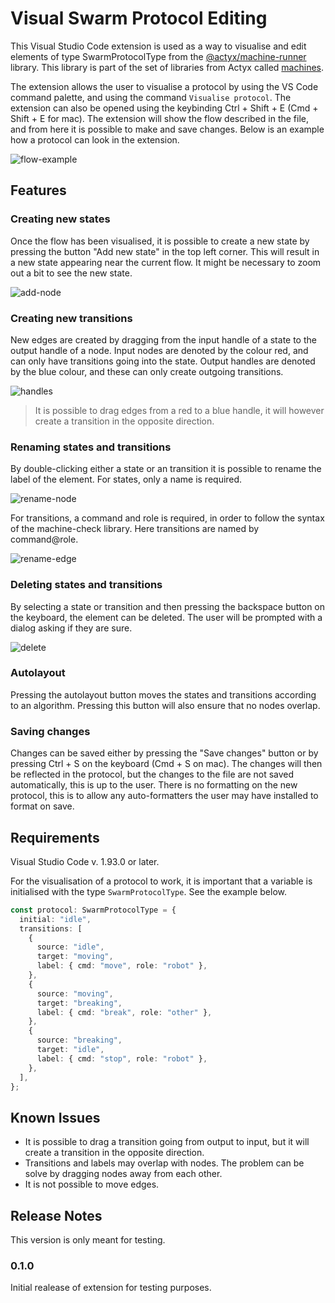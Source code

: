 # Visual Swarm Protocol Editing

This Visual Studio Code extension is used as a way to visualise and edit elements of type SwarmProtocolType from the [@actyx/machine-runner](https://github.com/Actyx/machines/tree/master/machine-runner) library. This library is part of the set of libraries from Actyx called [machines](https://github.com/Actyx/machines).

The extension allows the user to visualise a protocol by using the VS Code command palette, and using the command `Visualise protocol`. The extension can also be opened using the keybinding Ctrl + Shift + E (Cmd + Shift + E for mac). The extension will show the flow described in the file, and from here it is possible to make and save changes. Below is an example how a protocol can look in the extension.

![flow-example](feature-images/flow-example.png)

## Features

### Creating new states

Once the flow has been visualised, it is possible to create a new state by pressing the button "Add new state" in the top left corner. This will result in a new state appearing near the current flow. It might be necessary to zoom out a bit to see the new state.

![add-node](feature-images/new-node.png)

### Creating new transitions

New edges are created by dragging from the input handle of a state to the output handle of a node. Input nodes are denoted by the colour red, and can only have transitions going into the state. Output handles are denoted by the blue colour, and these can only create outgoing transitions.

![handles](feature-images/handles.png)

> It is possible to drag edges from a red to a blue handle, it will however create a transition in the opposite direction.

### Renaming states and transitions

By double-clicking either a state or an transition it is possible to rename the label of the element. For states, only a name is required.

![rename-node](feature-images/rename-node.png)

For transitions, a command and role is required, in order to follow the syntax of the machine-check library. Here transitions are named by command@role.

![rename-edge](feature-images/rename-edge.png)

### Deleting states and transitions

By selecting a state or transition and then pressing the backspace button on the keyboard, the element can be deleted. The user will be prompted with a dialog asking if they are sure.

![delete](feature-images/delete.png)

### Autolayout

Pressing the autolayout button moves the states and transitions according to an algorithm. Pressing this button will also ensure that no nodes overlap.

### Saving changes

Changes can be saved either by pressing the "Save changes" button or by pressing Ctrl + S on the keyboard (Cmd + S on mac). The changes will then be reflected in the protocol, but the changes to the file are not saved automatically, this is up to the user. There is no formatting on the new protocol, this is to allow any auto-formatters the user may have installed to format on save.

## Requirements

Visual Studio Code v. 1.93.0 or later.

For the visualisation of a protocol to work, it is important that a variable is initialised with the type `SwarmProtocolType`. See the example below.

```typescript
const protocol: SwarmProtocolType = {
  initial: "idle",
  transitions: [
    {
      source: "idle",
      target: "moving",
      label: { cmd: "move", role: "robot" },
    },
    {
      source: "moving",
      target: "breaking",
      label: { cmd: "break", role: "other" },
    },
    {
      source: "breaking",
      target: "idle",
      label: { cmd: "stop", role: "robot" },
    },
  ],
};
```

## Known Issues

- It is possible to drag a transition going from output to input, but it will create a transition in the opposite direction.
- Transitions and labels may overlap with nodes. The problem can be solve by dragging nodes away from each other.
- It is not possible to move edges.

## Release Notes

This version is only meant for testing.

### 0.1.0

Initial realease of extension for testing purposes.
